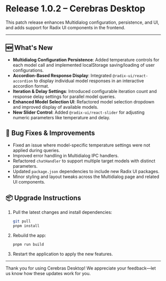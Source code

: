 # Release 1.0.2 – Cerebras Desktop

This patch release enhances Multidialog configuration, persistence, and UI, and adds support for Radix UI components in the frontend.

---

## 🆕 What's New

- **Multidialog Configuration Persistence**: Added temperature controls for each model call and implemented localStorage saving/loading of user configurations.
- **Accordion-Based Response Display**: Integrated `@radix-ui/react-accordion` to display individual model responses in an interactive accordion format.
- **Iteration & Delay Settings**: Introduced configurable iteration count and response delay settings for parallel model queries.
- **Enhanced Model Selection UI**: Refactored model selection dropdown and improved display of available models.
- **New Slider Control**: Added `@radix-ui/react-slider` for adjusting numeric parameters like temperature and delay.

## 🐞 Bug Fixes & Improvements

- Fixed an issue where model-specific temperature settings were not applied during queries.
- Improved error handling in Multidialog IPC handlers.
- Refactored `chatHandler` to support multiple target models with distinct parameters.
- Updated `package.json` dependencies to include new Radix UI packages.
- Minor styling and layout tweaks across the Multidialog page and related UI components.

## 📦 Upgrade Instructions

1. Pull the latest changes and install dependencies:

   ```bash
   git pull
   pnpm install
   ```

2. Rebuild the app:

   ```bash
   pnpm run build
   ```

3. Restart the application to apply the new features.

---

Thank you for using Cerebras Desktop! We appreciate your feedback—let us know how these updates work for you. 